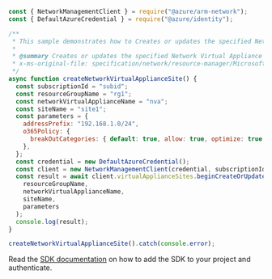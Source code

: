 ```javascript
const { NetworkManagementClient } = require("@azure/arm-network");
const { DefaultAzureCredential } = require("@azure/identity");

/**
 * This sample demonstrates how to Creates or updates the specified Network Virtual Appliance Site.
 *
 * @summary Creates or updates the specified Network Virtual Appliance Site.
 * x-ms-original-file: specification/network/resource-manager/Microsoft.Network/stable/2021-05-01/examples/NetworkVirtualApplianceSitePut.json
 */
async function createNetworkVirtualApplianceSite() {
  const subscriptionId = "subid";
  const resourceGroupName = "rg1";
  const networkVirtualApplianceName = "nva";
  const siteName = "site1";
  const parameters = {
    addressPrefix: "192.168.1.0/24",
    o365Policy: {
      breakOutCategories: { default: true, allow: true, optimize: true },
    },
  };
  const credential = new DefaultAzureCredential();
  const client = new NetworkManagementClient(credential, subscriptionId);
  const result = await client.virtualApplianceSites.beginCreateOrUpdateAndWait(
    resourceGroupName,
    networkVirtualApplianceName,
    siteName,
    parameters
  );
  console.log(result);
}

createNetworkVirtualApplianceSite().catch(console.error);
```

Read the [SDK documentation](https://github.com/Azure/azure-sdk-for-js/blob/%40azure%2Farm-network_27.0.0/sdk/network/arm-network/README.md) on how to add the SDK to your project and authenticate.
